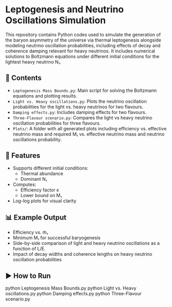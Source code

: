 # Leptogenesis and Neutrino Oscillations Simulation

This repository contains Python codes used to simulate the generation of the baryon asymmetry of the universe via thermal leptogenesis alongside modeling neutrino oscillation probabilities, including effects of decay and coherence damping relevant for heavy neutrinos. It includes numerical solutions to Boltzmann equations under different initial conditions for the lightest heavy neutrino N₁. 

## 📄 Contents

- `Leptogenesis Mass Bounds.py`: Main script for solving the Boltzmann equations and plotting results.
- `Light vs. Heavy oscillations.py`: Plots the neutrino oscillation probabilities for the light vs. heavy neutrinos for two flavours.
- `Damping effects.py`: Includes damping effects for two flavours.
- `Three-Flavour scenario.py`: Compares the light vs heavy neutrino oscillation probabilities for three flavours.
- `Plots/`: A folder with all generated plots including efficiency vs. effective neutrino mass and required M₁ vs. effective neutrino mass and neutrino oscillations probability.

## 🔧 Features

- Supports different initial conditions:
  - Thermal abundance
  - Dominant N₁
- Computes:
  - Efficiency factor κ
  - Lower bound on M₁ 
- Log-log plots for visual clarity

## 📊 Example Output

- Efficiency vs. m̃₁
- Minimum M₁ for successful baryogenesis
- Side-by-side comparison of light and heavy neutrino oscillations as a function of L/E.
- Impact of decay widths and coherence lengths on heavy neutrino oscillation probabilities

## ▶️ How to Run

python Leptogenesis Mass Bounds.py
python Light vs. Heavy oscillations.py
python Damping effects.py
python Three-Flavour scenario.py
